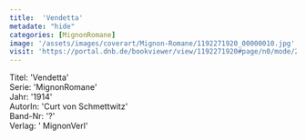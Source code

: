```yaml
---
title:  'Vendetta'
metadate: "hide"
categories: [MignonRomane]
image: '/assets/images/coverart/Mignon-Romane/1192271920_00000010.jpg'
visit: 'https://portal.dnb.de/bookviewer/view/1192271920#page/n0/mode/2up'
---
```

Titel: 'Vendetta' <br>
Serie: 'MignonRomane' <br>
Jahr: '1914' <br>
AutorIn: 'Curt von Schmettwitz' <br>
Band-Nr: '?' <br>
Verlag: ' MignonVerl'